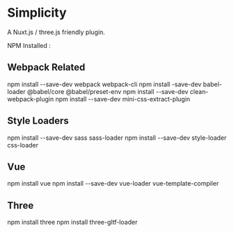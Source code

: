 # Simplicity
A Nuxt.js / three.js friendly plugin.

NPM Installed :

## Webpack Related
npm install --save-dev webpack webpack-cli
npm install -save-dev babel-loader @babel/core @babel/preset-env
npm install --save-dev clean-webpack-plugin
npm install --save-dev mini-css-extract-plugin

## Style Loaders
npm install --save-dev sass sass-loader
npm install --save-dev style-loader css-loader

## Vue
npm install vue
npm install --save-dev vue-loader vue-template-compiler

## Three
npm install three
npm install three-gltf-loader